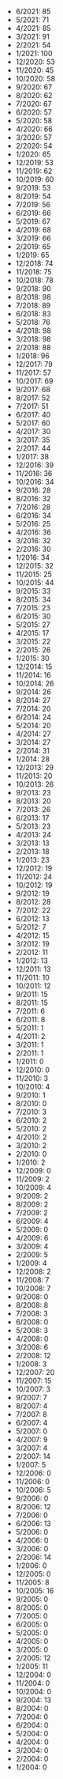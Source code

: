 *  6/2021: 85
*  5/2021: 71
*  4/2021: 85
*  3/2021: 91
*  2/2021: 54
*  1/2021: 100
*  12/2020: 53
*  11/2020: 45
*  10/2020: 58
*  9/2020: 67
*  8/2020: 62
*  7/2020: 67
*  6/2020: 57
*  5/2020: 58
*  4/2020: 66
*  3/2020: 57
*  2/2020: 54
*  1/2020: 65
*  12/2019: 53
*  11/2019: 62
*  10/2019: 60
*  9/2019: 53
*  8/2019: 54
*  7/2019: 56
*  6/2019: 66
*  5/2019: 67
*  4/2019: 68
*  3/2019: 66
*  2/2019: 65
*  1/2019: 65
*  12/2018: 74
*  11/2018: 75
*  10/2018: 78
*  9/2018: 90
*  8/2018: 98
*  7/2018: 89
*  6/2018: 83
*  5/2018: 76
*  4/2018: 98
*  3/2018: 98
*  2/2018: 88
*  1/2018: 96
*  12/2017: 79
*  11/2017: 57
*  10/2017: 69
*  9/2017: 68
*  8/2017: 52
*  7/2017: 51
*  6/2017: 40
*  5/2017: 60
*  4/2017: 30
*  3/2017: 35
*  2/2017: 44
*  1/2017: 38
*  12/2016: 39
*  11/2016: 36
*  10/2016: 34
*  9/2016: 28
*  8/2016: 32
*  7/2016: 28
*  6/2016: 34
*  5/2016: 25
*  4/2016: 36
*  3/2016: 32
*  2/2016: 30
*  1/2016: 34
*  12/2015: 32
*  11/2015: 25
*  10/2015: 44
*  9/2015: 33
*  8/2015: 34
*  7/2015: 23
*  6/2015: 30
*  5/2015: 27
*  4/2015: 17
*  3/2015: 22
*  2/2015: 26
*  1/2015: 30
*  12/2014: 15
*  11/2014: 16
*  10/2014: 26
*  9/2014: 26
*  8/2014: 27
*  7/2014: 20
*  6/2014: 24
*  5/2014: 20
*  4/2014: 27
*  3/2014: 27
*  2/2014: 31
*  1/2014: 28
*  12/2013: 29
*  11/2013: 20
*  10/2013: 26
*  9/2013: 23
*  8/2013: 20
*  7/2013: 26
*  6/2013: 17
*  5/2013: 23
*  4/2013: 24
*  3/2013: 13
*  2/2013: 18
*  1/2013: 23
*  12/2012: 19
*  11/2012: 24
*  10/2012: 19
*  9/2012: 19
*  8/2012: 28
*  7/2012: 22
*  6/2012: 13
*  5/2012: 7
*  4/2012: 15
*  3/2012: 19
*  2/2012: 11
*  1/2012: 13
*  12/2011: 13
*  11/2011: 10
*  10/2011: 12
*  9/2011: 15
*  8/2011: 15
*  7/2011: 6
*  6/2011: 8
*  5/2011: 1
*  4/2011: 2
*  3/2011: 1
*  2/2011: 1
*  1/2011: 0
*  12/2010: 0
*  11/2010: 3
*  10/2010: 4
*  9/2010: 1
*  8/2010: 0
*  7/2010: 3
*  6/2010: 2
*  5/2010: 2
*  4/2010: 2
*  3/2010: 2
*  2/2010: 0
*  1/2010: 2
*  12/2009: 0
*  11/2009: 2
*  10/2009: 4
*  9/2009: 2
*  8/2009: 2
*  7/2009: 2
*  6/2009: 4
*  5/2009: 0
*  4/2009: 6
*  3/2009: 4
*  2/2009: 5
*  1/2009: 4
*  12/2008: 2
*  11/2008: 7
*  10/2008: 7
*  9/2008: 0
*  8/2008: 8
*  7/2008: 3
*  6/2008: 0
*  5/2008: 3
*  4/2008: 0
*  3/2008: 6
*  2/2008: 12
*  1/2008: 3
*  12/2007: 20
*  11/2007: 15
*  10/2007: 3
*  9/2007: 7
*  8/2007: 4
*  7/2007: 8
*  6/2007: 4
*  5/2007: 0
*  4/2007: 9
*  3/2007: 4
*  2/2007: 14
*  1/2007: 5
*  12/2006: 0
*  11/2006: 0
*  10/2006: 5
*  9/2006: 0
*  8/2006: 12
*  7/2006: 0
*  6/2006: 13
*  5/2006: 0
*  4/2006: 0
*  3/2006: 0
*  2/2006: 14
*  1/2006: 0
*  12/2005: 0
*  11/2005: 8
*  10/2005: 16
*  9/2005: 0
*  8/2005: 0
*  7/2005: 0
*  6/2005: 0
*  5/2005: 0
*  4/2005: 0
*  3/2005: 0
*  2/2005: 12
*  1/2005: 11
*  12/2004: 0
*  11/2004: 0
*  10/2004: 0
*  9/2004: 13
*  8/2004: 0
*  7/2004: 0
*  6/2004: 0
*  5/2004: 0
*  4/2004: 0
*  3/2004: 0
*  2/2004: 0
*  1/2004: 0